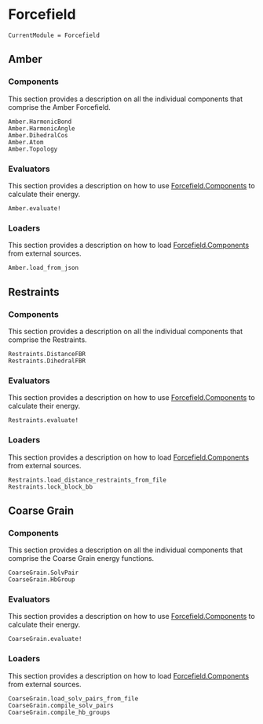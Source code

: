 # Forcefield

```@meta
CurrentModule = Forcefield
```

## Amber

### Components

This section provides a description on all the individual components that comprise the Amber Forcefield.


```@docs
Amber.HarmonicBond
Amber.HarmonicAngle
Amber.DihedralCos
Amber.Atom
Amber.Topology
```

### Evaluators

This section provides a description on how to use [Forcefield.Components](#Components-1) to calculate their energy.


```@docs
Amber.evaluate!
```

### Loaders

This section provides a description on how to load [Forcefield.Components](#Components-1) from external sources.

```@docs
Amber.load_from_json
```

## Restraints

### Components

This section provides a description on all the individual components that comprise the Restraints.


```@docs
Restraints.DistanceFBR
Restraints.DihedralFBR
```

### Evaluators

This section provides a description on how to use [Forcefield.Components](#Components-2) to calculate their energy.


```@docs
Restraints.evaluate!
```

### Loaders

This section provides a description on how to load [Forcefield.Components](#Components-2) from external sources.

```@docs
Restraints.load_distance_restraints_from_file
Restraints.lock_block_bb
```

## Coarse Grain

### Components

This section provides a description on all the individual components that comprise the Coarse Grain energy functions.


```@docs
CoarseGrain.SolvPair
CoarseGrain.HbGroup
```

### Evaluators

This section provides a description on how to use [Forcefield.Components](#Components-3) to calculate their energy.


```@docs
CoarseGrain.evaluate!
```

### Loaders

This section provides a description on how to load [Forcefield.Components](#Components-3) from external sources.

```@docs
CoarseGrain.load_solv_pairs_from_file
CoarseGrain.compile_solv_pairs
CoarseGrain.compile_hb_groups
```
